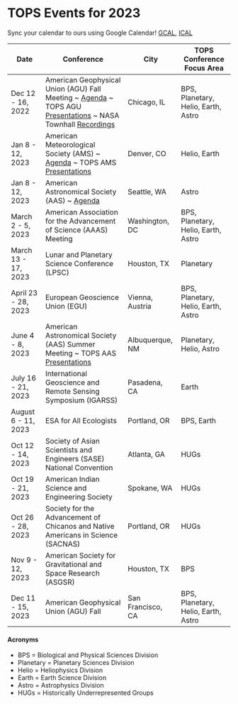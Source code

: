 # TOPS Events for 2023

Sync your calendar to ours using Google Calendar! [GCAL](https://calendar.google.com/calendar/embed?), [ICAL](https://calendar.google.com/calendar/ical/tce6loed2q1rnej3q8t3i0sha0%40group.calendar.google.com/public/basic.ics)

|Date |Conference |City | TOPS Conference Focus Area | 
| - | - | - | - |
|Dec 12 - 16, 2022 | American Geophysical Union (AGU) Fall Meeting ~ [Agenda](https://doi.org/10.5281/zenodo.7411120) ~ TOPS AGU [Presentations](https://doi.org/10.5281/zenodo.7444034) ~ NASA Townhall [Recordings](https://github.com/nasa/Transform-to-Open-Science/blob/main/docs/Area1_Engagement/Outreach/AGU2022Recordings.md) | Chicago, IL | BPS, Planetary, Helio, Earth, Astro | 
| Jan 8 - 12, 2023 | American Meteorological Society (AMS) ~ [Agenda](https://doi.org/10.5281/zenodo.7506392) ~ TOPS AMS [Presentations](https://doi.org/10.5281/zenodo.7554803) | Denver, CO | Helio, Earth |
| Jan 8 - 12, 2023 | American Astronomical Society (AAS) ~ [Agenda](https://doi.org/10.5281/zenodo.7506400) | Seattle, WA | Astro |
| March 2 - 5, 2023 |American Association for the Advancement of Science (AAAS) Meeting | Washington, DC | BPS, Planetary, Helio, Earth, Astro |
| March 13 - 17, 2023 | Lunar and Planetary Science Conference (LPSC) | Houston, TX | Planetary |
| April 23 - 28, 2023 | European Geoscience Union (EGU) | Vienna, Austria | BPS, Planetary, Helio, Earth, Astro |
| June 4 - 8, 2023 | American Astronomical Society (AAS) Summer Meeting ~ TOPS AAS [Presentations](https://doi.org/10.5281/zenodo.8008090) | Albuquerque, NM | Planetary, Helio, Astro |
| July 16 - 21, 2023 | International Geoscience and Remote Sensing Symposium (IGARSS) | Pasadena, CA | Earth |
| August 6 - 11, 2023 | ESA for All Ecologists | Portland, OR | BPS, Earth |
| Oct 12 - 14, 2023 | Society of Asian Scientists and Engineers (SASE) National Convention | Atlanta, GA | HUGs |
| Oct 19 - 21, 2023 | American Indian Science and Engineering Society | Spokane, WA | HUGs |
| Oct 26 - 28, 2023 | Society for the Advancement of Chicanos and Native Americans in Science (SACNAS) | Portland, OR | HUGs |
| Nov 9 - 12, 2023 | American Society for Gravitational and Space Research (ASGSR) | Houston, TX | BPS |
| Dec 11 - 15, 2023 | American Geophysical Union (AGU) Fall | San Francisco, CA | BPS, Planetary, Helio, Earth, Astro |

#### Acronyms
* BPS = Biological and Physical Sciences Division
* Planetary = Planetary Sciences Division 
* Helio = Heliophysics Division
* Earth = Earth Science Division
* Astro = Astrophysics Division
* HUGs = Historically Underrepresented Groups

